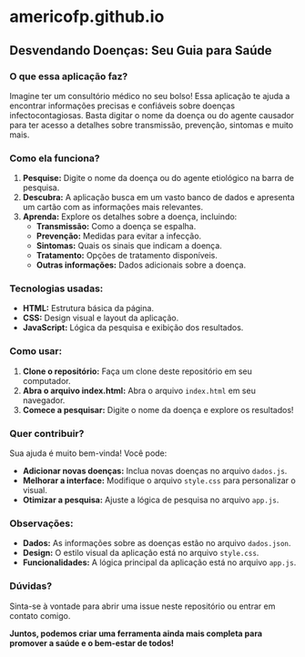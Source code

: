 # americofp.github.io
## **Desvendando Doenças: Seu Guia para Saúde**

### **O que essa aplicação faz?**

Imagine ter um consultório médico no seu bolso! Essa aplicação te ajuda a encontrar informações precisas e confiáveis sobre doenças infectocontagiosas. Basta digitar o nome da doença ou do agente causador para ter acesso a detalhes sobre transmissão, prevenção, sintomas e muito mais.

### **Como ela funciona?**

1. **Pesquise:** Digite o nome da doença ou do agente etiológico na barra de pesquisa.
2. **Descubra:** A aplicação busca em um vasto banco de dados e apresenta um cartão com as informações mais relevantes.
3. **Aprenda:** Explore os detalhes sobre a doença, incluindo:
    * **Transmissão:** Como a doença se espalha.
    * **Prevenção:** Medidas para evitar a infecção.
    * **Sintomas:** Quais os sinais que indicam a doença.
    * **Tratamento:** Opções de tratamento disponíveis.
    * **Outras informações:** Dados adicionais sobre a doença.

### **Tecnologias usadas:**

* **HTML:** Estrutura básica da página.
* **CSS:** Design visual e layout da aplicação.
* **JavaScript:** Lógica da pesquisa e exibição dos resultados.

### **Como usar:**

1. **Clone o repositório:** Faça um clone deste repositório em seu computador.
2. **Abra o arquivo index.html:** Abra o arquivo `index.html` em seu navegador.
3. **Comece a pesquisar:** Digite o nome da doença e explore os resultados!

### **Quer contribuir?**

Sua ajuda é muito bem-vinda! Você pode:

* **Adicionar novas doenças:** Inclua novas doenças no arquivo `dados.js`.
* **Melhorar a interface:** Modifique o arquivo `style.css` para personalizar o visual.
* **Otimizar a pesquisa:** Ajuste a lógica de pesquisa no arquivo `app.js`.

### **Observações:**

* **Dados:** As informações sobre as doenças estão no arquivo `dados.json`.
* **Design:** O estilo visual da aplicação está no arquivo `style.css`.
* **Funcionalidades:** A lógica principal da aplicação está no arquivo `app.js`.

### **Dúvidas?**

Sinta-se à vontade para abrir uma issue neste repositório ou entrar em contato comigo.

**Juntos, podemos criar uma ferramenta ainda mais completa para promover a saúde e o bem-estar de todos!**
